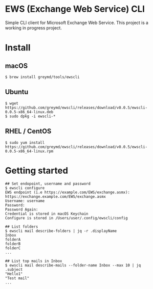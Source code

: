 # EWS (Exchange Web Service) CLI

Simple CLI client for Microsoft Exchange Web Service.
This project is a working in progress project.

# Install

## macOS

```
$ brew install greymd/tools/ewscli
```

## Ubuntu

```
$ wget https://github.com/greymd/ewscli/releases/download/v0.0.5/ewscli-0.0.5-x86_64-linux.deb
$ sudo dpkg -i ewscli-*
```

## RHEL / CentOS

```
$ sudo yum install https://github.com/greymd/ewscli/releases/download/v0.0.5/ewscli-0.0.5-x86_64-linux.rpm
```

# Getting started

```
## Set endopoint, username and password
$ ewscli configure
EWS endpoint (i.e https://example.com/EWS/exchange.asmx): https://exchange.example.com/EWS/exchange.asmx
Username: username
Password:
Password Again:
Credential is stored in macOS Keychain
Configure is stored in /Users/user/.config/ewscli/config

## List folders
$ ewscli mail describe-folders | jq -r .displayName
Inbox
folderA
folderB
folderC
...

## List top mails in Inbox
$ ewscli mail describe-mails --folder-name Inbox --max 10 | jq .subject
"Hello1"
"Test mail"
...
```
